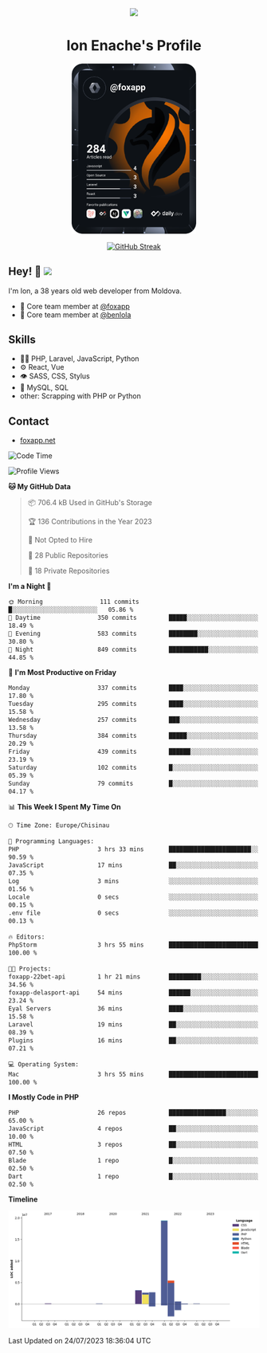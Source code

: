 <div id="header" align="center">
  <img src="https://media.giphy.com/media/M9gbBd9nbDrOTu1Mqx/giphy.gif" width="100"/>
	<h1>Ion Enache's Profile</h1>
</div>
<div align="center">
	<a href="https://app.daily.dev/foxapp"><img src="https://github.com/foxapp/foxapp/blob/master/devcard.svg" width="250" alt="Ion Enache's Dev Card"/></a>
</div>


<div align="center">
	
[![GitHub Streak](http://github-readme-streak-stats.herokuapp.com?user=foxapp&hide_border=true&date_format=M%20j%5B%2C%20Y%5D)](https://git.io/streak-stats)
	
</div>


## Hey! 👋 <img src="https://media.giphy.com/media/hvRJCLFzcasrR4ia7z/giphy.gif" width="30px"/>
I'm Ion, a 38 years old web developer from Moldova.


- 👥 Core team member at [@foxapp](https://github.com/foxapp)
- 👥 Core team member at [@benlola](https://github.com/benlola)

## Skills
- 👨‍💻 PHP, Laravel, JavaScript, Python
- ⚙️ React, Vue
- 👁️ SASS, CSS, Stylus
- 💽 MySQL, SQL
- other: Scrapping with PHP or Python

## Contact
- [foxapp.net](https://www.foxapp.net)

<!--START_SECTION:waka-->
![Code Time](http://img.shields.io/badge/Code%20Time-1%2C373%20hrs%2021%20mins-blue)

![Profile Views](http://img.shields.io/badge/Profile%20Views-0-blue)

**🐱 My GitHub Data** 

> 📦 706.4 kB Used in GitHub's Storage 
 > 
> 🏆 136 Contributions in the Year 2023
 > 
> 🚫 Not Opted to Hire
 > 
> 📜 28 Public Repositories 
 > 
> 🔑 18 Private Repositories 
 > 
**I'm a Night 🦉** 

```text
🌞 Morning                111 commits         █░░░░░░░░░░░░░░░░░░░░░░░░   05.86 % 
🌆 Daytime                350 commits         █████░░░░░░░░░░░░░░░░░░░░   18.49 % 
🌃 Evening                583 commits         ████████░░░░░░░░░░░░░░░░░   30.80 % 
🌙 Night                  849 commits         ███████████░░░░░░░░░░░░░░   44.85 % 
```
📅 **I'm Most Productive on Friday** 

```text
Monday                   337 commits         ████░░░░░░░░░░░░░░░░░░░░░   17.80 % 
Tuesday                  295 commits         ████░░░░░░░░░░░░░░░░░░░░░   15.58 % 
Wednesday                257 commits         ███░░░░░░░░░░░░░░░░░░░░░░   13.58 % 
Thursday                 384 commits         █████░░░░░░░░░░░░░░░░░░░░   20.29 % 
Friday                   439 commits         ██████░░░░░░░░░░░░░░░░░░░   23.19 % 
Saturday                 102 commits         █░░░░░░░░░░░░░░░░░░░░░░░░   05.39 % 
Sunday                   79 commits          █░░░░░░░░░░░░░░░░░░░░░░░░   04.17 % 
```


📊 **This Week I Spent My Time On** 

```text
🕑︎ Time Zone: Europe/Chisinau

💬 Programming Languages: 
PHP                      3 hrs 33 mins       ███████████████████████░░   90.59 % 
JavaScript               17 mins             ██░░░░░░░░░░░░░░░░░░░░░░░   07.35 % 
Log                      3 mins              ░░░░░░░░░░░░░░░░░░░░░░░░░   01.56 % 
Locale                   0 secs              ░░░░░░░░░░░░░░░░░░░░░░░░░   00.15 % 
.env file                0 secs              ░░░░░░░░░░░░░░░░░░░░░░░░░   00.13 % 

🔥 Editors: 
PhpStorm                 3 hrs 55 mins       █████████████████████████   100.00 % 

🐱‍💻 Projects: 
foxapp-22bet-api         1 hr 21 mins        █████████░░░░░░░░░░░░░░░░   34.56 % 
foxapp-delasport-api     54 mins             ██████░░░░░░░░░░░░░░░░░░░   23.24 % 
Eyal Servers             36 mins             ████░░░░░░░░░░░░░░░░░░░░░   15.58 % 
Laravel                  19 mins             ██░░░░░░░░░░░░░░░░░░░░░░░   08.39 % 
Plugins                  16 mins             ██░░░░░░░░░░░░░░░░░░░░░░░   07.21 % 

💻 Operating System: 
Mac                      3 hrs 55 mins       █████████████████████████   100.00 % 
```

**I Mostly Code in PHP** 

```text
PHP                      26 repos            ████████████████░░░░░░░░░   65.00 % 
JavaScript               4 repos             ██░░░░░░░░░░░░░░░░░░░░░░░   10.00 % 
HTML                     3 repos             ██░░░░░░░░░░░░░░░░░░░░░░░   07.50 % 
Blade                    1 repo              █░░░░░░░░░░░░░░░░░░░░░░░░   02.50 % 
Dart                     1 repo              █░░░░░░░░░░░░░░░░░░░░░░░░   02.50 % 
```



**Timeline**

![Lines of Code chart](https://raw.githubusercontent.com/foxapp/foxapp/master/assets/bar_graph.png)


 Last Updated on 24/07/2023 18:36:04 UTC
<!--END_SECTION:waka-->
